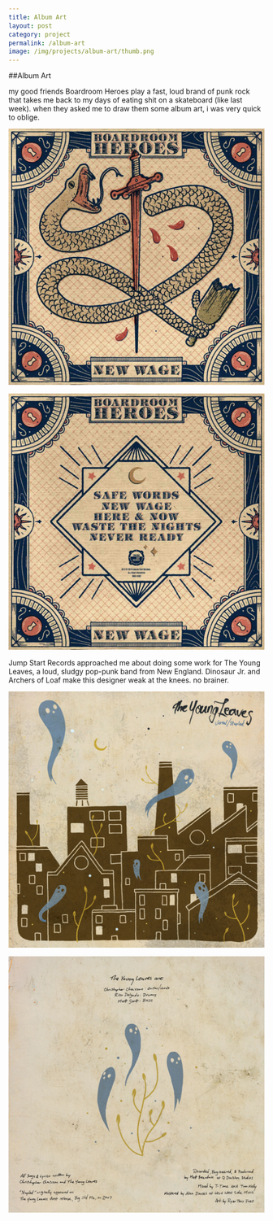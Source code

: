 ```yaml
---
title: Album Art
layout: post
category: project
permalink: /album-art
image: /img/projects/album-art/thumb.png
---
```


##Album Art

my good friends Boardroom Heroes play a fast, loud brand of punk rock that takes me back to my days of eating shit on a skateboard (like last week). when they asked me to draw them some album art, i was very quick to oblige. 

![bh-front](/img/projects/album-art/bh-front.jpg)

![bh-back](/img/projects/album-art/bh-back.jpg)




Jump Start Records approached me about doing some work for The Young Leaves, a loud, sludgy pop-punk band from New England. Dinosaur Jr. and Archers of Loaf make this designer weak at the knees. no brainer.

![tyl-front](/img/projects/album-art/tyl-front.jpg)

![tyl-back](/img/projects/album-art/tyl-back.jpg)